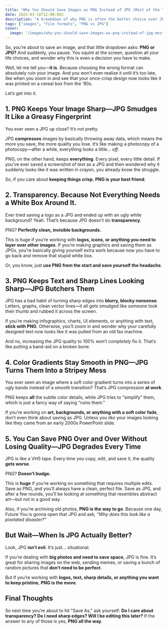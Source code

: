 ```yaml
---
title: "Why You Should Save Images as PNG Instead of JPG (Most of the Time!)"
date: 2025-03-16T12:00:00Z
description: "A breakdown of why PNG is often the better choice over JPG—because nobody wants their images looking like they were printed on a potato."
tags: ["images", "file formats", "PNG vs JPG"]
cover:
  image: "/images/why-you-should-save-images-as-png-instead-of-jpg-most-of-the-time.png"
---
```


So, you’re about to save an image, and that little dropdown asks: **PNG or JPG?** And suddenly, you pause. You squint at the screen, question all your life choices, and wonder why this is even a decision you have to make.  

Well, let me tell you—**it is**. Because choosing the wrong format can absolutely ruin your image. And you won’t even realize it until it’s too late, like when you zoom in and see that your once-crisp design now looks like it was printed on a cereal box from the ‘90s.  

Let’s get into it.  

## **1. PNG Keeps Your Image Sharp—JPG Smudges It Like a Greasy Fingerprint**  

You ever seen a JPG up close? It’s not pretty.  

JPG **compresses** images by basically throwing away data, which means the more you save, the more quality you lose. It’s like making a photocopy of a photocopy—after a while, everything looks a little... *off*.  

PNG, on the other hand, keeps **everything**. Every pixel, every little detail. If you’ve ever saved a screenshot of text as a JPG and then wondered why it suddenly looks like it was written in crayon, you already know the struggle.  

So, if you care about **keeping things crisp**, **PNG is your best friend**.  

## **2. Transparency. Because Not Everything Needs a White Box Around It.**  

Ever tried saving a logo as a JPG and ended up with an ugly white background? Yeah. That’s because JPG doesn’t do **transparency**.  

PNG? **Perfectly clean, invisible backgrounds.**  

This is huge if you’re working with **logos, icons, or anything you need to layer over other images**. If you’re making graphics and saving them as JPGs, you’re basically giving yourself extra work because now you have to go back and remove that stupid white box.  

Or, you know, just **use PNG from the start and save yourself the headache**.  

## **3. PNG Keeps Text and Sharp Lines Looking Sharp—JPG Butchers Them**  

JPG has a bad habit of turning sharp edges into **blurry, blocky nonsense**. Letters, graphs, clean vector lines—it all gets smudged like someone took their thumb and rubbed it across the screen.  

If you’re making infographics, charts, UI elements, or anything with text, **stick with PNG**. Otherwise, you’ll zoom in and wonder why your carefully designed text now looks like it was pulled from an old fax machine.  

And no, increasing the JPG quality to 100% won’t *completely* fix it. That’s like putting a band-aid on a broken bone.  

## **4. Color Gradients Stay Smooth in PNG—JPG Turns Them Into a Stripey Mess**  

You ever seen an image where a soft color gradient turns into a series of ugly bands instead of a smooth transition? That’s JPG compression **at work**.  

PNG keeps **all** the subtle color details, while JPG tries to “simplify” them, which is just a fancy way of saying “ruins them.”  

If you’re working on **art, backgrounds, or anything with a soft color fade**, don’t even think about saving as JPG. Unless you *like* your images looking like they came from an early 2000s PowerPoint slide.  

## **5. You Can Save PNG Over and Over Without Losing Quality—JPG Degrades Every Time**  

JPG is like a VHS tape. Every time you copy, edit, and save it, the quality **gets worse**.  

PNG? **Doesn’t budge.**  

This is **huge** if you’re working on something that requires multiple edits. Save as PNG, and you’ll always have a clean, perfect file. Save as JPG, and after a few rounds, you’ll be looking at something that resembles abstract art—but not in a good way.  

Also, if you’re archiving old photos, **PNG is the way to go**. Because one day, Future You is gonna open that JPG and ask, *“Why does this look like a pixelated disaster?”*  

## **But Wait—When Is JPG Actually Better?**  

Look, JPG **isn’t evil**. It’s just… situational.  

If you’re dealing with **big photos and need to save space**, JPG is fine. It’s great for sharing images on the web, sending memes, or saving a bunch of random pictures that **don’t need to be perfect**.  

But if you’re working with **logos, text, sharp details, or anything you want to keep pristine**, **PNG is the move**.  

## **Final Thoughts**  

So next time you’re about to hit "Save As," ask yourself: **Do I care about transparency? Do I need sharp edges? Will I be editing this later?** If the answer to any of those is yes, **PNG all the way**.  